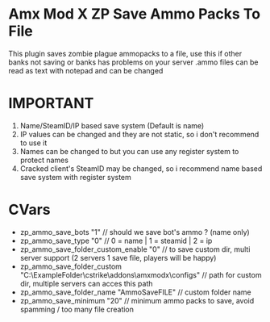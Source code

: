 # Amx Mod X ZP Save Ammo Packs To File
This plugin saves zombie plague ammopacks to a file, use this if other banks not saving or banks has problems on your server
.ammo files can be read as text with notepad and can be changed

# IMPORTANT
1. Name/SteamID/IP based save system (Default is name)
2. IP values can be changed and they are not static, so i don't recommend to use it
3. Names can be changed to but you can use any register system to protect names
4. Cracked client's SteamID may be changed, so i recommend name based save system with register system

# CVars
- zp_ammo_save_bots "1" // should we save bot's ammo ? (name only)
- zp_ammo_save_type "0" // 0 = name | 1 = steamid | 2 = ip
- zp_ammo_save_folder_custom_enable "0" // to save custom dir, multi server support (2 servers 1 save file, players will be happy)
- zp_ammo_save_folder_custom "C:\ExampleFolder\cstrike\addons\amxmodx\configs" // path for custom dir, multiple servers can acces this path
- zp_ammo_save_folder_name "AmmoSaveFILE" // custom folder name
- zp_ammo_save_minimum "20" // minimum ammo packs to save, avoid spamming / too many file creation
